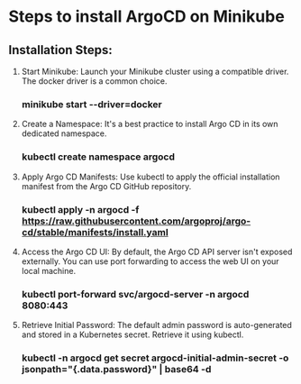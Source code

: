 # Steps to install ArgoCD on Minikube
## Installation Steps:
1. Start Minikube: Launch your Minikube cluster using a compatible driver. The docker driver is a common choice.

      ### minikube start --driver=docker
2. Create a Namespace: It's a best practice to install Argo CD in its own dedicated namespace.

      ### kubectl create namespace argocd
3. Apply Argo CD Manifests: Use kubectl to apply the official installation manifest from the Argo CD GitHub repository.

      ### kubectl apply -n argocd -f https://raw.githubusercontent.com/argoproj/argo-cd/stable/manifests/install.yaml
4. Access the Argo CD UI: By default, the Argo CD API server isn't exposed externally. You can use port forwarding to access the web UI on your local machine.
   
      ### kubectl port-forward svc/argocd-server -n argocd 8080:443
5. Retrieve Initial Password: The default admin password is auto-generated and stored in a Kubernetes secret. Retrieve it using kubectl.

      ### kubectl -n argocd get secret argocd-initial-admin-secret -o jsonpath="{.data.password}" | base64 -d
